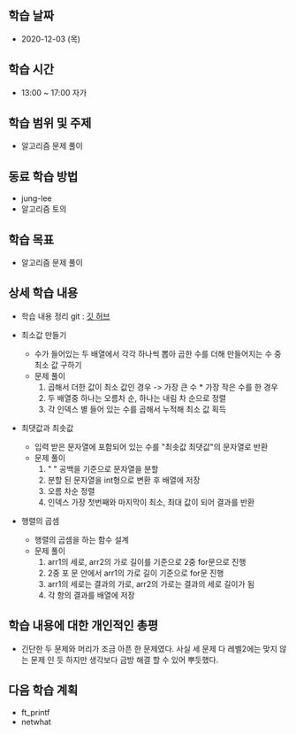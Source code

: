 학습 날짜
---
+ 2020-12-03 (목)

학습 시간
---
+ 13:00 ~ 17:00 자가

학습 범위 및 주제
---
+ 알고리즘 문제 풀이

동료 학습 방법
---
+ jung-lee
+ 알고리즘 토의

학습 목표
---
+ 알고리즘 문제 풀이

상세 학습 내용
---
+ 학습 내용 정리 git : [깃 허브](https://github.com/kiskim/study)   

+ 최소값 만들기
	+ 수가 들어있는 두 배열에서 각각 하나씩 뽑아 곱한 수를 더해 만들어지는 수 중 최소 값 구하기
	+ 문제 풀이
		1. 곱해서 더한 값이 최소 값인 경우 -> 가장 큰 수 * 가장 작은 수를 한 경우
		2. 두 배열중 하나는 오름차 순, 하나는 내림 차 순으로 정렬
		3. 각 인덱스 별 들어 있는 수를 곱해서 누적해 최소 값 획득

+ 최댓값과 최솟값
	+ 입력 받은 문자열에 포함되어 있는 수를 "최솟값 최댓값"의 문자열로 반환
	+ 문제 풀이
		1. " " 공백을 기준으로 문자열을 분할
		2. 분할 된 문자열을 int형으로 변환 후 배열에 저장
		3. 오름 차순 정렬
		4. 인덱스 가장 첫번째와 마지막이 최소, 최대 값이 되어 결과를 반환

+ 행렬의 곱셈
	+ 행렬의 곱셈을 하는 함수 설계
	+ 문제 풀이
		1. arr1의 세로, arr2의 가로 길이를 기준으로 2중 for문으로 진행
		2. 2중 포 문 안에서 arr1의 가로 길이 기준으로 for문 진행
		3. arr1의 세로는 결과의 가로, arr2의 가로는 결과의 세로 길이가 됨
		4. 각 항의 결과를 배열에 저장

학습 내용에 대한 개인적인 총평
---
+ 긴단한 두 문제와 머리가 조금 아픈 한 문제였다. 사실 세 문제 다 레벨2에는 맞지 않는 문제 인 듯 하지만 생각보다 금방 해결 할 수 있어 뿌듯했다.

다음 학습 계획
---
+ ft_printf
+ netwhat